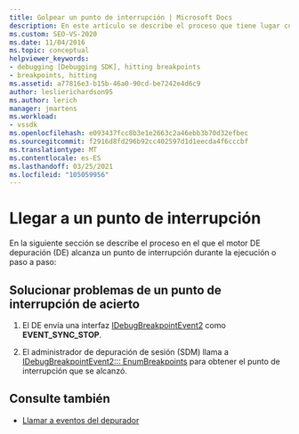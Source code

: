 ```yaml
---
title: Golpear un punto de interrupción | Microsoft Docs
description: En este artículo se describe el proceso que tiene lugar cuando el motor de depuración alcanza un punto de interrupción durante la ejecución o paso a paso.
ms.custom: SEO-VS-2020
ms.date: 11/04/2016
ms.topic: conceptual
helpviewer_keywords:
- debugging [Debugging SDK], hitting breakpoints
- breakpoints, hitting
ms.assetid: a77816e3-b15b-46a0-90cd-be7242e4d6c9
author: leslierichardson95
ms.author: lerich
manager: jmartens
ms.workload:
- vssdk
ms.openlocfilehash: e093437fcc8b3e1e2663c2a46ebb3b70d32efbec
ms.sourcegitcommit: f2916d8fd296b92cc402597d1d1eecda4f6cccbf
ms.translationtype: MT
ms.contentlocale: es-ES
ms.lasthandoff: 03/25/2021
ms.locfileid: "105059956"
---
```

# <a name="hit-a-breakpoint"></a>Llegar a un punto de interrupción
En la siguiente sección se describe el proceso en el que el motor DE depuración (DE) alcanza un punto de interrupción durante la ejecución o paso a paso:

## <a name="troubleshoot-a-hit-breakpoint"></a>Solucionar problemas de un punto de interrupción de acierto

1. El DE envía una interfaz [IDebugBreakpointEvent2](../../extensibility/debugger/reference/idebugbreakpointevent2.md) como **EVENT_SYNC_STOP**.

2. El administrador de depuración de sesión (SDM) llama a [IDebugBreakpointEvent2::: EnumBreakpoints](../../extensibility/debugger/reference/idebugbreakpointevent2-enumbreakpoints.md) para obtener el punto de interrupción que se alcanzó.

## <a name="see-also"></a>Consulte también
- [Llamar a eventos del depurador](../../extensibility/debugger/calling-debugger-events.md)
